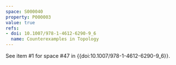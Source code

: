 ```yaml
---
space: S000040
property: P000003
value: true
refs:
- doi: 10.1007/978-1-4612-6290-9_6
  name: Counterexamples in Topology
---
```


See item #1 for space #47 in {{doi:10.1007/978-1-4612-6290-9_6}}.
